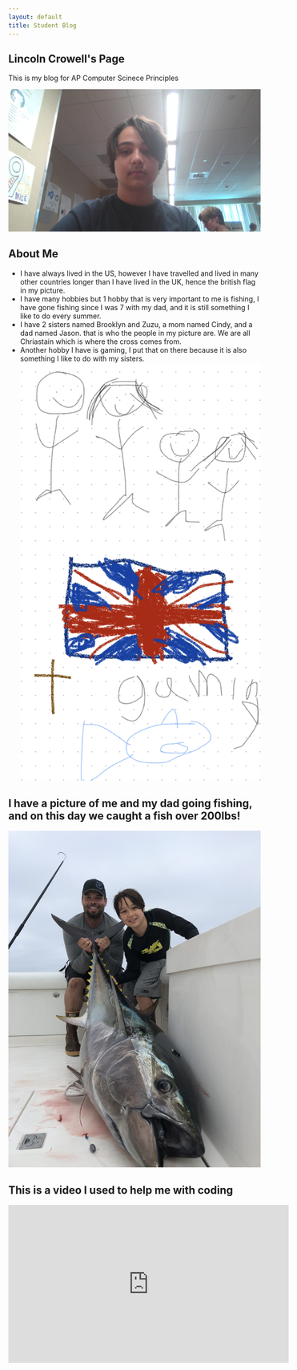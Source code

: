 ```yaml
---
layout: default
title: Student Blog
---
```



## Lincoln Crowell's Page 
This is my blog for AP Computer Scinece Principles

![](<images/WIN_20230823_15_11_51_Pro.jpg>)

## About Me


- I have always lived in the US, however I have travelled and lived in many other countries longer than I have lived in the UK, hence the british flag in my picture.
- I have many hobbies but 1 hobby that is very important to me is fishing, I have gone fishing since I was 7 with my dad, and it is still something I like to do every summer.
- I have 2 sisters named Brooklyn and Zuzu, a mom named Cindy, and a dad named Jason. that is who the people in my picture are. We are all Chriastain which is where the cross comes from.
- Another hobby I have is gaming, I put that on there because it is also something I like to do with my sisters.
![](<images/IMG-2487.jpg>)


## I have a picture of me and my dad going fishing,  and on this day we caught a fish over 200lbs!

![](<images/IMG_1500.jpg>)

## This is a video I used to help me with coding

<iframe width="560" height="315" src="https://www.youtube.com/watch?v=wjbbl0TTMeo" frameborder="0" allowfullscreen></iframe>
